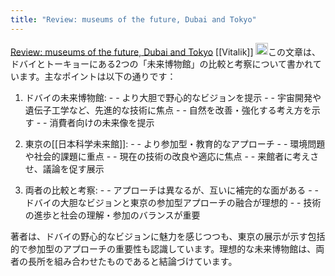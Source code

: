 ```yaml
---
title: "Review: museums of the future, Dubai and Tokyo"
---
```


[Review: museums of the future, Dubai and Tokyo](https://vitalik.eth.limo/general/2024/08/03/museumfuture.html)
[[Vitalik]]
<img src='https://scrapbox.io/api/pages/nishio/claude/icon' alt='claude.icon' height="19.5"/>この文章は、ドバイとトーキョーにある2つの「未来博物館」の比較と考察について書かれています。主なポイントは以下の通りです：

1. ドバイの未来博物館:
        - - より大胆で野心的なビジョンを提示
        - - 宇宙開発や遺伝子工学など、先進的な技術に焦点
        - - 自然を改善・強化する考え方を示す
        - - 消費者向けの未来像を提示

2. 東京の[[日本科学未来館]]:
        - - より参加型・教育的なアプローチ
        - - 環境問題や社会的課題に重点
        - - 現在の技術の改良や適応に焦点
        - - 来館者に考えさせ、議論を促す展示

3. 両者の比較と考察:
        - - アプローチは異なるが、互いに補完的な面がある
        - - ドバイの大胆なビジョンと東京の参加型アプローチの融合が理想的
        - - 技術の進歩と社会の理解・参加のバランスが重要

著者は、ドバイの野心的なビジョンに魅力を感じつつも、東京の展示が示す包括的で参加型のアプローチの重要性も認識しています。理想的な未来博物館は、両者の長所を組み合わせたものであると結論づけています。